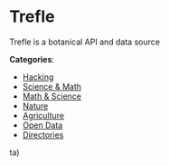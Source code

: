 # Trefle


Trefle is a botanical API and data source



**Categories**:
- [Hacking](https://github.com/apis-list/apis-list#hacking)
- [Science & Math](https://github.com/apis-list/apis-list#science-and-math)
- [Math & Science](https://github.com/apis-list/apis-list#math-and-science)
- [Nature](https://github.com/apis-list/apis-list#nature)
- [Agriculture](https://github.com/apis-list/apis-list#agriculture)
- [Open Data](https://github.com/apis-list/apis-list#open-data)
- [Directories](https://github.com/apis-list/apis-list#directories)



ta)



